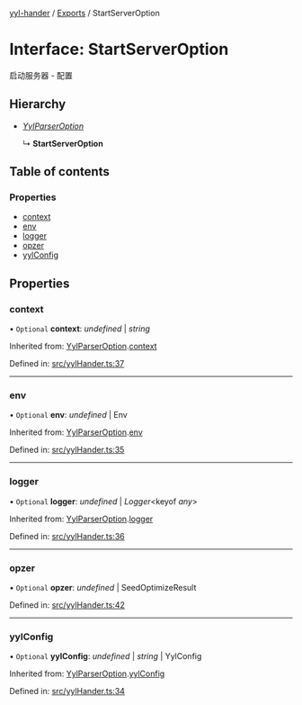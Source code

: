 [yyl-hander](../README.md) / [Exports](../modules.md) / StartServerOption

# Interface: StartServerOption

启动服务器 - 配置

## Hierarchy

* [*YylParserOption*](yylparseroption.md)

  ↳ **StartServerOption**

## Table of contents

### Properties

- [context](startserveroption.md#context)
- [env](startserveroption.md#env)
- [logger](startserveroption.md#logger)
- [opzer](startserveroption.md#opzer)
- [yylConfig](startserveroption.md#yylconfig)

## Properties

### context

• `Optional` **context**: *undefined* \| *string*

Inherited from: [YylParserOption](yylparseroption.md).[context](yylparseroption.md#context)

Defined in: [src/yylHander.ts:37](https://github.com/jackness1208/yyl-hander/blob/6a5cdc9/src/yylHander.ts#L37)

___

### env

• `Optional` **env**: *undefined* \| Env

Inherited from: [YylParserOption](yylparseroption.md).[env](yylparseroption.md#env)

Defined in: [src/yylHander.ts:35](https://github.com/jackness1208/yyl-hander/blob/6a5cdc9/src/yylHander.ts#L35)

___

### logger

• `Optional` **logger**: *undefined* \| *Logger*<keyof *any*\>

Inherited from: [YylParserOption](yylparseroption.md).[logger](yylparseroption.md#logger)

Defined in: [src/yylHander.ts:36](https://github.com/jackness1208/yyl-hander/blob/6a5cdc9/src/yylHander.ts#L36)

___

### opzer

• `Optional` **opzer**: *undefined* \| SeedOptimizeResult

Defined in: [src/yylHander.ts:42](https://github.com/jackness1208/yyl-hander/blob/6a5cdc9/src/yylHander.ts#L42)

___

### yylConfig

• `Optional` **yylConfig**: *undefined* \| *string* \| YylConfig

Inherited from: [YylParserOption](yylparseroption.md).[yylConfig](yylparseroption.md#yylconfig)

Defined in: [src/yylHander.ts:34](https://github.com/jackness1208/yyl-hander/blob/6a5cdc9/src/yylHander.ts#L34)
